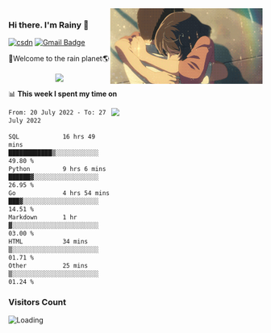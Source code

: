 <img  align='right' height="150" src="https://github.com/LikeRainDay/LikeRainDay/blob/master/pic/img_rain_1.gif?raw=true">



### Hi there. I'm Rainy :lemon:

[![csdn](https://img.shields.io/badge/-csdn-c14438?style=flat-square&logo=c&logoColor=white)](https://blog.csdn.net/qq_15807167)
[![Gmail Badge](https://img.shields.io/badge/-gmail-c14438?style=flat-square&logo=Gmail&logoColor=white&link=mailto:houshuai0816@gmail.com)](mailto:houshuai0816@gmail.com)

🚀Welcome to the rain planet🌎

<center>
<img align='center'  src="https://source.unsplash.com/random/1200x600">
</center>

📊 **This week I spent my time on**

<img align='right'   width="300" src="https://github-readme-stats.vercel.app/api?username=LikeRainDay&show_icons=true&title_color=fff&icon_color=79ff97&text_color=9f9f9f&bg_color=151515">

<!--START_SECTION:waka-->

```text
From: 20 July 2022 - To: 27 July 2022

SQL            16 hrs 49 mins  ████████████▒░░░░░░░░░░░░   49.80 %
Python         9 hrs 6 mins    ██████▓░░░░░░░░░░░░░░░░░░   26.95 %
Go             4 hrs 54 mins   ███▓░░░░░░░░░░░░░░░░░░░░░   14.51 %
Markdown       1 hr            ▓░░░░░░░░░░░░░░░░░░░░░░░░   03.00 %
HTML           34 mins         ▒░░░░░░░░░░░░░░░░░░░░░░░░   01.71 %
Other          25 mins         ▒░░░░░░░░░░░░░░░░░░░░░░░░   01.24 %
```

<!--END_SECTION:waka-->

### Visitors Count
<img align="left" src = "https://profile-counter.glitch.me/LikeRainDay/count.svg" alt ="Loading">
